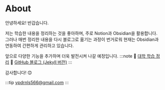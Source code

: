 # About
안녕하세요! 반갑습니다.

저는 학습한 내용을 정리하는 것을 좋아하며, 주로 Notion과 Obsidian을 활용합니다.
그러나 매번 정리한 내용을 다시 블로그로 옮기는 과정이 번거로워
현재는 Obsidian과 연동하여 간편하게 관리하고 있습니다. 

앞으로 다양한 기능을 추가하며 더욱 발전시켜 나갈 예정입니다.
:::note
📌 [대학 학습 정리](https://github.com/softourr/studyLog)
📌 [GitHub 블로그 (Jekyll 버전)](https://logventureio.github.io/)
:::

감사합니다! 😊

:::tip
vpdrnls566@gmail.com
:::